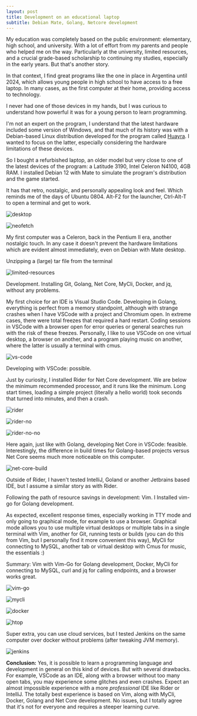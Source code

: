 ```yaml
---
layout: post
title: Development on an educational laptop
subtitle: Debian Mate, Golang, Netcore development
---
```


My education was completely based on the public environment: elementary, high school, and university. With a lot of effort from my parents and people who helped me on the way. Particularly at the university, limited resources, and a crucial grade-based scholarship to continuing my studies, especially in the early years. But that's another story.

In that context, I find great programs like the one in place in Argentina until 2024, which allows young people in high school to have access to a free laptop. In many cases, as the first computer at their home, providing access to technology.

I never had one of those devices in my hands, but I was curious to understand how powerful it was for a young person to learn programming.

I'm not an expert on the program, I understand that the latest hardware included some version of Windows, and that much of its history was with a Debian-based Linux distribution developed for the program called [Huayra](https://huayra.educar.gob.ar/). I wanted to focus on the latter, especially considering the hardware limitations of these devices.

So I bought a refurbished laptop, an older model but very close to one of the latest devices of the program: a Latitude 3190, Intel Celeron N4100, 4GB RAM. I installed Debian 12 with Mate to simulate the program's distribution and the game started.

It has that retro, nostalgic, and personally appealing look and feel. Which reminds me of the days of Ubuntu 0804. Alt-F2 for the launcher, Ctrl-Alt-T to open a terminal and get to work.

![desktop](../img/2025-03-23-development-on-an-educational-laptop/01-desktop.png)

![neofetch](../img/2025-03-23-development-on-an-educational-laptop/02-neofetch.png)

My first computer was a Celeron, back in the Pentium II era, another nostalgic touch. In any case it doesn't prevent the hardware limitations which are evident almost immediately, even on Debian with Mate desktop.

Unzipping a (large) tar file from the terminal

![limited-resources](../img/2025-03-23-development-on-an-educational-laptop/03-limited-resources.png)

Development. Installing Git, Golang, Net Core, MyCli, Docker, and jq, without any problems.

My first choice for an IDE is Visual Studio Code. Developing in Golang, everything is perfect from a memory standpoint, although with strange crashes when I have VSCode with a project and Chromium open. In extreme cases, there were total freezes that required a hard restart. Coding sessions in VSCode with a browser open for error queries or general searches run with the risk of these freezes. Personally, I like to use VSCode on one virtual desktop, a browser on another, and a program playing music on another, where the latter is usually a terminal with cmus.

![vs-code](../img/2025-03-23-development-on-an-educational-laptop/04-vscode.png)

Developing with VSCode: possible.

Just by curiosity, I installed Rider for Net Core development. We are below the minimum recommended processor, and it runs like the minimum. Long start times, loading a simple project (literally a hello world)  took seconds that turned into minutes, and then a crash.

![rider](../img/2025-03-23-development-on-an-educational-laptop/05-rider.png)

![rider-no](../img/2025-03-23-development-on-an-educational-laptop/06-rider-no.png)

![rider-no-no](../img/2025-03-23-development-on-an-educational-laptop/07-rider-no-no.png)

Here again, just like with Golang, developing Net Core in VSCode: feasible. Interestingly, the difference in build times for Golang-based projects versus Net Core seems much more noticeable on this computer.

![net-core-build](../img/2025-03-23-development-on-an-educational-laptop/08-net-core-build.png)

Outside of Rider, I haven't tested IntelliJ, Goland or another Jetbrains based IDE, but I assume a similar story as with Rider.

Following the path of resource savings in development: Vim. I Installed vim-go for Golang development.

As expected, excellent response times, especially working in TTY mode and only going to graphical mode, for example to use a browser. Graphical mode allows you to use multiple virtual desktops or multiple tabs in a single terminal with Vim, another for Git, running tests or builds (you can do this from Vim, but I personally find it more convenient this way), MyCli for connecting to MySQL, another tab or virtual desktop with Cmus for music, the essentials :)

Summary: Vim with Vim-Go for Golang development, Docker, MyCli for connecting to MySQL, curl and jq for calling endpoints, and a browser works great.

![vim-go](../img/2025-03-23-development-on-an-educational-laptop/09-vim-go.png)

![mycli](../img/2025-03-23-development-on-an-educational-laptop/10-mycli.png)

![docker](../img/2025-03-23-development-on-an-educational-laptop/11-docker.png)

![htop](../img/2025-03-23-development-on-an-educational-laptop/12-htop.png)

Super extra, you can use cloud services, but I tested Jenkins on the same computer over docker without problems (after tweaking JVM memory).

![jenkins](../img/2025-03-23-development-on-an-educational-laptop/13-jenkins.png)

**Conclusion:** Yes, it is possible to learn a programming language and development in general on this kind of devices. But with several drawbacks. For example, VSCode as an IDE, along with a browser without too many open tabs, you may experience some glitches and even crashes. Expect an almost impossible experience with a more _professional_ IDE like Rider or IntelliJ. The totally best experience is based on Vim, along with MyCli, Docker, Golang and Net Core development. No issues, but I totally agree that it's not for everyone and requires a steeper learning curve.